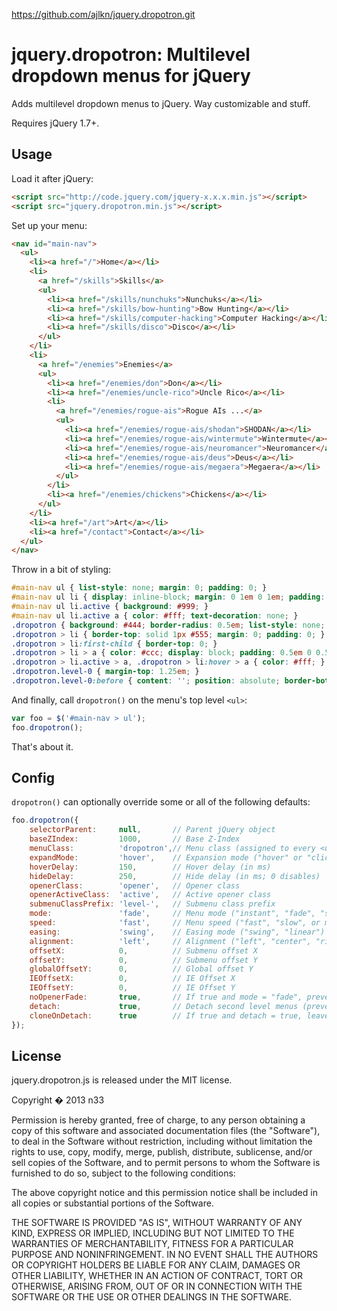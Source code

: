 https://github.com/ajlkn/jquery.dropotron.git

# jquery.dropotron: Multilevel dropdown menus for jQuery

Adds multilevel dropdown menus to jQuery. Way customizable and stuff.

Requires jQuery 1.7+.

## Usage

Load it after jQuery:

```html
<script src="http://code.jquery.com/jquery-x.x.x.min.js"></script>
<script src="jquery.dropotron.min.js"></script>
```

Set up your menu:

```html
<nav id="main-nav">
  <ul>
    <li><a href="/">Home</a></li>
    <li>
      <a href="/skills">Skills</a>
      <ul>
        <li><a href="/skills/nunchuks">Nunchuks</a></li>
        <li><a href="/skills/bow-hunting">Bow Hunting</a></li>
        <li><a href="/skills/computer-hacking">Computer Hacking</a></li>
        <li><a href="/skills/disco">Disco</a></li>
      </ul>
    </li>
    <li>
      <a href="/enemies">Enemies</a>
      <ul>
        <li><a href="/enemies/don">Don</a></li>
        <li><a href="/enemies/uncle-rico">Uncle Rico</a></li>
        <li>
          <a href="/enemies/rogue-ais">Rogue AIs ...</a>
          <ul>
            <li><a href="/enemies/rogue-ais/shodan">SHODAN</a></li>
            <li><a href="/enemies/rogue-ais/wintermute">Wintermute</a></li>
            <li><a href="/enemies/rogue-ais/neuromancer">Neuromancer</a></li>
            <li><a href="/enemies/rogue-ais/deus">Deus</a></li>
            <li><a href="/enemies/rogue-ais/megaera">Megaera</a></li>
          </ul>
        </li>
        <li><a href="/enemies/chickens">Chickens</a></li>
      </ul>
    </li>
    <li><a href="/art">Art</a></li>
    <li><a href="/contact">Contact</a></li>
  </ul>
</nav>
```

Throw in a bit of styling:

```css
#main-nav ul { list-style: none; margin: 0; padding: 0; }
#main-nav ul li { display: inline-block; margin: 0 1em 0 1em; padding: 0.35em 0.75em 0.35em 0.75em; border-radius: 0.5em; }
#main-nav ul li.active { background: #999; }
#main-nav ul li.active a { color: #fff; text-decoration: none; }
.dropotron { background: #444; border-radius: 0.5em; list-style: none; margin: 0; min-width: 10em; padding: 0.75em 1em 0.75em 1em; }
.dropotron > li { border-top: solid 1px #555; margin: 0; padding: 0; }
.dropotron > li:first-child { border-top: 0; }
.dropotron > li > a { color: #ccc; display: block; padding: 0.5em 0 0.5em 0; text-decoration: none; }
.dropotron > li.active > a, .dropotron > li:hover > a { color: #fff; }
.dropotron.level-0 { margin-top: 1.25em; }
.dropotron.level-0:before { content: ''; position: absolute; border-bottom: solid 0.5em #444; border-left: solid 0.5em transparent; border-right: solid 0.5em transparent; top: -0.5em; }
```

And finally, call `dropotron()` on the menu's top level `<ul>`:

```js
var foo = $('#main-nav > ul');
foo.dropotron();
```

That's about it.

## Config

`dropotron()` can optionally override some or all of the following defaults:

```js
foo.dropotron({
	selectorParent:		null,		// Parent jQuery object
	baseZIndex:			1000,		// Base Z-Index
	menuClass:			'dropotron',// Menu class (assigned to every <ul>)
	expandMode:			'hover',	// Expansion mode ("hover" or "click")
	hoverDelay:			150,		// Hover delay (in ms)
	hideDelay:			250,		// Hide delay (in ms; 0 disables)
	openerClass:		'opener',	// Opener class
	openerActiveClass:	'active',	// Active opener class
	submenuClassPrefix:	'level-',	// Submenu class prefix
	mode:				'fade',		// Menu mode ("instant", "fade", "slide", "zoom")
	speed:				'fast',		// Menu speed ("fast", "slow", or ms)
	easing:				'swing',	// Easing mode ("swing", "linear")
	alignment:			'left',		// Alignment ("left", "center", "right")
	offsetX:			0,			// Submenu offset X
	offsetY:			0,			// Submenu offset Y
	globalOffsetY:		0,			// Global offset Y
	IEOffsetX:			0,			// IE Offset X
	IEOffsetY:			0,			// IE Offset Y
	noOpenerFade:		true,		// If true and mode = "fade", prevents top-level opener fade.
	detach:				true,		// Detach second level menus (prevents parent style bleed).
	cloneOnDetach:		true		// If true and detach = true, leave original menu intact.
});
```

## License

jquery.dropotron.js is released under the MIT license.

Copyright � 2013 n33

Permission is hereby granted, free of charge, to any person obtaining a
copy of this software and associated documentation files (the
"Software"), to deal in the Software without restriction, including
without limitation the rights to use, copy, modify, merge, publish,
distribute, sublicense, and/or sell copies of the Software, and to
permit persons to whom the Software is furnished to do so, subject to
the following conditions:

The above copyright notice and this permission notice shall be included
in all copies or substantial portions of the Software.

THE SOFTWARE IS PROVIDED "AS IS", WITHOUT WARRANTY OF ANY KIND, EXPRESS
OR IMPLIED, INCLUDING BUT NOT LIMITED TO THE WARRANTIES OF
MERCHANTABILITY, FITNESS FOR A PARTICULAR PURPOSE AND NONINFRINGEMENT.
IN NO EVENT SHALL THE AUTHORS OR COPYRIGHT HOLDERS BE LIABLE FOR ANY
CLAIM, DAMAGES OR OTHER LIABILITY, WHETHER IN AN ACTION OF CONTRACT,
TORT OR OTHERWISE, ARISING FROM, OUT OF OR IN CONNECTION WITH THE
SOFTWARE OR THE USE OR OTHER DEALINGS IN THE SOFTWARE.

